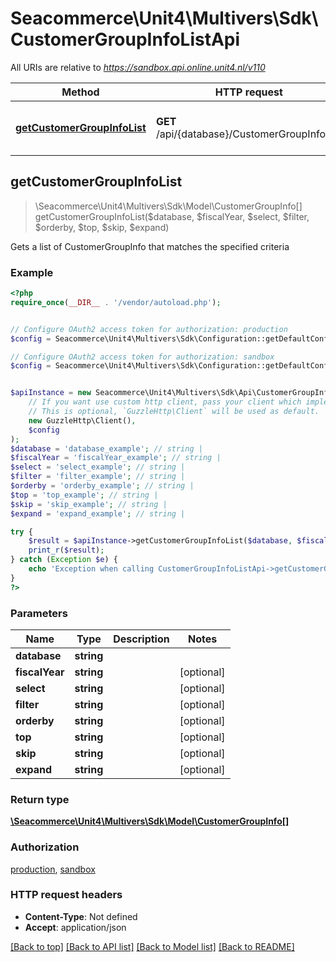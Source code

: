 # Seacommerce\Unit4\Multivers\Sdk\CustomerGroupInfoListApi

All URIs are relative to *https://sandbox.api.online.unit4.nl/v110*

Method | HTTP request | Description
------------- | ------------- | -------------
[**getCustomerGroupInfoList**](CustomerGroupInfoListApi.md#getCustomerGroupInfoList) | **GET** /api/{database}/CustomerGroupInfoList | Gets a list of CustomerGroupInfo that matches the specified criteria



## getCustomerGroupInfoList

> \Seacommerce\Unit4\Multivers\Sdk\Model\CustomerGroupInfo[] getCustomerGroupInfoList($database, $fiscalYear, $select, $filter, $orderby, $top, $skip, $expand)

Gets a list of CustomerGroupInfo that matches the specified criteria

### Example

```php
<?php
require_once(__DIR__ . '/vendor/autoload.php');


// Configure OAuth2 access token for authorization: production
$config = Seacommerce\Unit4\Multivers\Sdk\Configuration::getDefaultConfiguration()->setAccessToken('YOUR_ACCESS_TOKEN');

// Configure OAuth2 access token for authorization: sandbox
$config = Seacommerce\Unit4\Multivers\Sdk\Configuration::getDefaultConfiguration()->setAccessToken('YOUR_ACCESS_TOKEN');


$apiInstance = new Seacommerce\Unit4\Multivers\Sdk\Api\CustomerGroupInfoListApi(
    // If you want use custom http client, pass your client which implements `GuzzleHttp\ClientInterface`.
    // This is optional, `GuzzleHttp\Client` will be used as default.
    new GuzzleHttp\Client(),
    $config
);
$database = 'database_example'; // string | 
$fiscalYear = 'fiscalYear_example'; // string | 
$select = 'select_example'; // string | 
$filter = 'filter_example'; // string | 
$orderby = 'orderby_example'; // string | 
$top = 'top_example'; // string | 
$skip = 'skip_example'; // string | 
$expand = 'expand_example'; // string | 

try {
    $result = $apiInstance->getCustomerGroupInfoList($database, $fiscalYear, $select, $filter, $orderby, $top, $skip, $expand);
    print_r($result);
} catch (Exception $e) {
    echo 'Exception when calling CustomerGroupInfoListApi->getCustomerGroupInfoList: ', $e->getMessage(), PHP_EOL;
}
?>
```

### Parameters


Name | Type | Description  | Notes
------------- | ------------- | ------------- | -------------
 **database** | **string**|  |
 **fiscalYear** | **string**|  | [optional]
 **select** | **string**|  | [optional]
 **filter** | **string**|  | [optional]
 **orderby** | **string**|  | [optional]
 **top** | **string**|  | [optional]
 **skip** | **string**|  | [optional]
 **expand** | **string**|  | [optional]

### Return type

[**\Seacommerce\Unit4\Multivers\Sdk\Model\CustomerGroupInfo[]**](../Model/CustomerGroupInfo.md)

### Authorization

[production](../../README.md#production), [sandbox](../../README.md#sandbox)

### HTTP request headers

- **Content-Type**: Not defined
- **Accept**: application/json

[[Back to top]](#) [[Back to API list]](../../README.md#documentation-for-api-endpoints)
[[Back to Model list]](../../README.md#documentation-for-models)
[[Back to README]](../../README.md)

